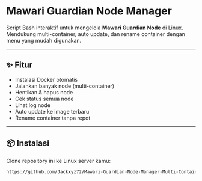 # Mawari Guardian Node Manager

Script Bash interaktif untuk mengelola **Mawari Guardian Node** di Linux.  
Mendukung multi-container, auto update, dan rename container dengan menu yang mudah digunakan.

---

## ✨ Fitur
- Instalasi Docker otomatis
- Jalankan banyak node (multi-container)
- Hentikan & hapus node
- Cek status semua node
- Lihat log node
- Auto update ke image terbaru
- Rename container tanpa repot

---

## 📦 Instalasi

Clone repository ini ke Linux server kamu:

```bash
https://github.com/Jackxyz72/Mawari-Guardian-Node-Manager-Multi-Container-Auto-Update-Rename-by-Jackxyz-.git

